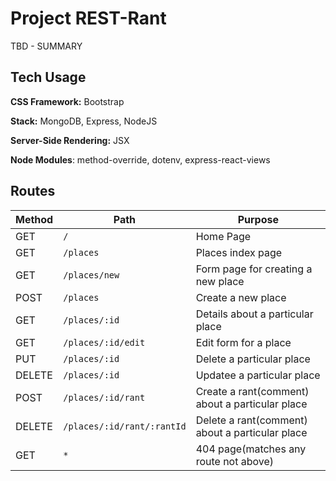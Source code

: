 # Project REST-Rant

TBD - SUMMARY

## Tech Usage

**CSS Framework:** Bootstrap

**Stack:** MongoDB, Express, NodeJS

**Server-Side Rendering:** JSX

**Node Modules**: method-override, dotenv, express-react-views

## Routes

| Method | Path                       | Purpose                                         |
| ------ | -------------------------- | ----------------------------------------------- |
| GET    | `/`                        | Home Page                                       |
| GET    | `/places`                  | Places index page                               |
| GET    | `/places/new`              | Form page for creating a new place              |
| POST   | `/places`                  | Create a new place                              |
| GET    | `/places/:id`              | Details about a particular place                |
| GET    | `/places/:id/edit`         | Edit form for a place                           |
| PUT    | `/places/:id`              | Delete a particular place                       |
| DELETE | `/places/:id`              | Updatee a particular place                      |
| POST   | `/places/:id/rant`         | Create a rant(comment) about a particular place |
| DELETE | `/places/:id/rant/:rantId` | Delete a rant(comment) about a particular place |
| GET    | `*`                        | 404 page(matches any route not above)           |
